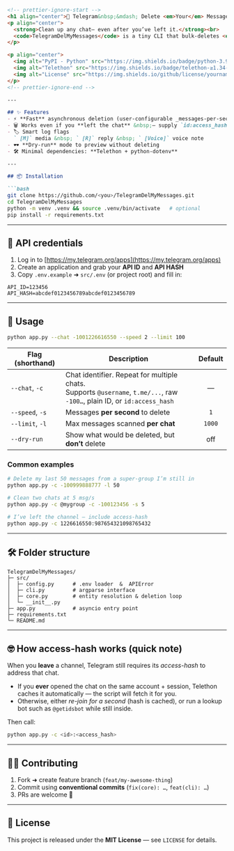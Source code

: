 ````markdown
<!-- prettier-ignore-start -->
<h1 align="center">🧹 Telegram&nbsp;&mdash; Delete <em>Your</em> Messages</h1>
<p align="center">
  <strong>Clean up any chat— even after you’ve left it.</strong><br>
  <code>TelegramDelMyMessages</code> is a tiny CLI that bulk-deletes <em>your own</em> messages from one or more channels, groups, or PMs, with optional rate control and dry-run preview.
</p>

<p align="center">
  <img alt="PyPI - Python" src="https://img.shields.io/badge/python-3.9%2B-blue">
  <img alt="Telethon" src="https://img.shields.io/badge/telethon-≥1.34-orange">
  <img alt="License" src="https://img.shields.io/github/license/yourname/TelegramDelMyMessages">
</p>
<!-- prettier-ignore-end -->

---

## ✨ Features
- ⚡ **Fast** asynchronous deletion (user-configurable _messages-per-second_)
- 🗑️ Works even if you **left the chat** &nbsp;— supply `id:access_hash`
- 🏷️ Smart log flags  
  ` [M]` media &nbsp; ` [R]` reply &nbsp; ` [Voice]` voice note
- 🕶️ **Dry-run** mode to preview without deleting
- 🛠️ Minimal dependencies: **Telethon + python-dotenv**

---

## 📦 Installation

```bash
git clone https://github.com/<you>/TelegramDelMyMessages.git
cd TelegramDelMyMessages
python -m venv .venv && source .venv/bin/activate   # optional
pip install -r requirements.txt
````

---

## 🔑 API credentials

1. Log in to [https://my.telegram.org/apps](https://my.telegram.org/apps)
2. Create an application and grab your **API ID** and **API HASH**
3. Copy `.env.example` ➜ `src/.env` (or project root) and fill in:

```dotenv
API_ID=123456
API_HASH=abcdef0123456789abcdef0123456789
```

---

## 🚀 Usage

```bash
python app.py --chat -1001226616550 --speed 2 --limit 100
```

| Flag (shorthand) | Description                                                                                                                 | Default |
| ---------------- | --------------------------------------------------------------------------------------------------------------------------- | :-----: |
| `--chat`, `-c`   | Chat identifier. Repeat for multiple chats.<br>Supports `@username`, `t.me/...`, raw `-100…`, plain ID, or `id:access_hash` |    —    |
| `--speed`, `-s`  | Messages **per second** to delete                                                                                           |   `1`   |
| `--limit`, `-l`  | Max messages scanned **per chat**                                                                                           |  `1000` |
| `--dry-run`      | Show what would be deleted, but **don’t** delete                                                                            |   off   |

### Common examples

```bash
# Delete my last 50 messages from a super-group I’m still in
python app.py -c -100999888777 -l 50

# Clean two chats at 5 msg/s
python app.py -c @mygroup -c -100123456 -s 5

# I’ve left the channel – include access-hash
python app.py -c 1226616550:987654321098765432
```

---

## 🛠️ Folder structure

```
TelegramDelMyMessages/
├─ src/
│  ├─ config.py      # .env loader  &  APIError
│  ├─ cli.py         # argparse interface
│  ├─ core.py        # entity resolution & deletion loop
│  └─ __init__.py
├─ app.py            # asyncio entry point
├─ requirements.txt
└─ README.md
```

---

## 🤓 How access-hash works (quick note)

When you **leave** a channel, Telegram still requires its *access-hash* to address
that chat.

* If you **ever** opened the chat on the same account + session, Telethon caches it automatically — the script will fetch it for you.
* Otherwise, either *re-join for a second* (hash is cached), or run a lookup bot such as `@getidsbot` while still inside.

Then call:

```bash
python app.py -c <id>:<access_hash>
```

---

## 🧑‍💻 Contributing

1. Fork ➜ create feature branch (`feat/my-awesome-thing`)
2. Commit using **conventional commits** (`fix(core): …`, `feat(cli): …`)
3. PRs are welcome 🙂

---

## 📄 License

This project is released under the **MIT License** — see `LICENSE` for details.

```
```
